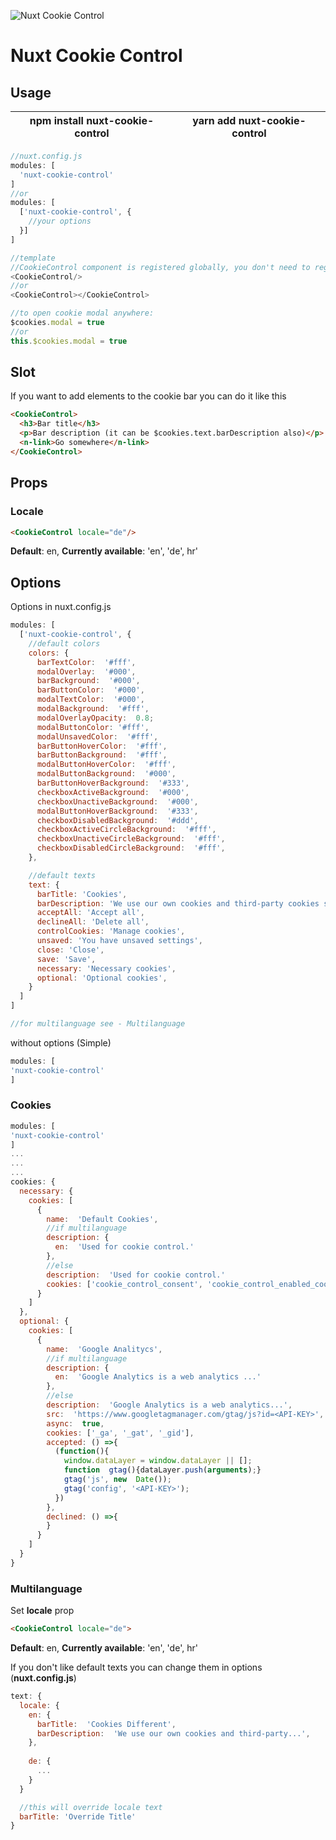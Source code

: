 
![Nuxt Cookie Control](https://drive.google.com/a/broj42.com/uc?id=12TegiHCNYG1NO84CmQ2CfMAzzn-5o027)
# Nuxt Cookie Control
## Usage
| npm install nuxt-cookie-control | yarn add nuxt-cookie-control |
|--|--|
```javascript
//nuxt.config.js
modules: [
  'nuxt-cookie-control'
]
//or
modules: [
  ['nuxt-cookie-control', {
    //your options
  }]
]

//template
//CookieControl component is registered globally, you don't need to register it anywhere.
<CookieControl/>
//or
<CookieControl></CookieControl>

//to open cookie modal anywhere:
$cookies.modal = true
//or
this.$cookies.modal = true
```
## Slot
If you want to add elements to the cookie bar you can do it like this
```html
<CookieControl>
  <h3>Bar title</h3>
  <p>Bar description (it can be $cookies.text.barDescription also)</p>
  <n-link>Go somewhere</n-link>
</CookieControl>
```

## Props
### Locale
```html
<CookieControl locale="de"/>
```
**Default**: en, 
**Currently available**: 'en', 'de', hr'

## Options
Options in nuxt.config.js
```javascript
modules: [
  ['nuxt-cookie-control', {
    //default colors
    colors: {
      barTextColor:  '#fff',
      modalOverlay:  '#000',
      barBackground:  '#000',
      barButtonColor:  '#000',
      modalTextColor:  '#000',
      modalBackground:  '#fff',
      modalOverlayOpacity:  0.8;
      modalButtonColor: '#fff',
      modalUnsavedColor:  '#fff',
      barButtonHoverColor:  '#fff',
      barButtonBackground:  '#fff',
      modalButtonHoverColor:  '#fff',
      modalButtonBackground:  '#000',
      barButtonHoverBackground:  '#333',
      checkboxActiveBackground:  '#000',
      checkboxUnactiveBackground:  '#000',
      modalButtonHoverBackground:  '#333',
      checkboxDisabledBackground:  '#ddd',
      checkboxActiveCircleBackground:  '#fff',
      checkboxUnactiveCircleBackground:  '#fff',
      checkboxDisabledCircleBackground:  '#fff',
    },

    //default texts
    text: {
      barTitle: 'Cookies',
      barDescription: 'We use our own cookies and third-party cookies so that we can show you this website and better understand how you use it, with a view to improving the services we offer. If you continue browsing, we consider that you have accepted the cookies.',
      acceptAll: 'Accept all',
      declineAll: 'Delete all',
      controlCookies: 'Manage cookies',
      unsaved: 'You have unsaved settings',
      close: 'Close',
      save: 'Save',
      necessary: 'Necessary cookies',
      optional: 'Optional cookies',
    }
  ]
]

//for multilanguage see - Multilanguage
```
without options (Simple)
```javascript
modules: [
'nuxt-cookie-control'
]
```
### Cookies
```javascript
modules: [
'nuxt-cookie-control'
]
...
...
...
cookies: {
  necessary: {
    cookies: [
      {
        name:  'Default Cookies',
        //if multilanguage
        description: {
          en:  'Used for cookie control.'
        },
        //else
        description:  'Used for cookie control.'
        cookies: ['cookie_control_consent', 'cookie_control_enabled_cookies']
      }
    ]
  },
  optional: {
    cookies: [
      {
        name:  'Google Analitycs',
        //if multilanguage
        description: {
          en:  'Google Analytics is a web analytics ...'
        },
        //else
        description:  'Google Analytics is a web analytics...',
        src:  'https://www.googletagmanager.com/gtag/js?id=<API-KEY>',
        async:  true,
        cookies: ['_ga', '_gat', '_gid'],
        accepted: () =>{
          (function(){
            window.dataLayer = window.dataLayer || [];
            function  gtag(){dataLayer.push(arguments);}
            gtag('js', new  Date());
            gtag('config', '<API-KEY>');
          })
        },
        declined: () =>{
        }
      }
    ]
  }
}
```
### Multilanguage
Set **locale** prop
```html
<CookieControl locale="de">
```
**Default**: en, 
**Currently available**: 'en', 'de', hr'

If you don't like default texts you can change them in options (**nuxt.config.js**)
```javascript
text: {
  locale: {
    en: {
      barTitle:  'Cookies Different',
      barDescription:  'We use our own cookies and third-party...',
    },
    
    de: {
      ...
    }
  }

  //this will override locale text
  barTitle: 'Override Title'
}
```
